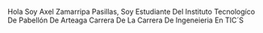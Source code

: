 Hola Soy Axel Zamarripa Pasillas, Soy Estudiante Del Instituto Tecnologíco De Pabellón De Arteaga Carrera De La Carrera De Ingeneieria En TIC´S 
